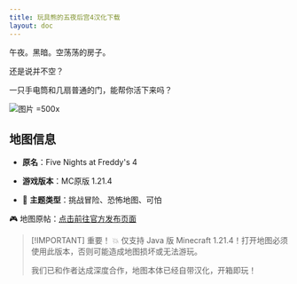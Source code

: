 ```yaml
---
title: 玩具熊的五夜后宫4汉化下载
layout: doc
---
```


午夜。黑暗。空荡荡的房子。

还是说并不空？

一只手电筒和几扇普通的门，能帮你活下来吗？

![图片 =500x](/imgs/maps/fnaf-4-miramappa.webp)

## 地图信息

- **原名**：Five Nights at Freddy's 4
- **游戏版本**：MC原版 1.21.4

- 🧠 **主题类型**：挑战冒险、恐怖地图、可怕

🎮 地图原帖：[点击前往官方发布页面](https://www.planetminecraft.com/project/fnaf-4-miramappa/)

> [!IMPORTANT] 重要！
> 💥 仅支持 Java 版 Minecraft 1.21.4！打开地图必须使用此版本，否则可能造成地图损坏或无法游玩。
>
> 我们已和作者达成深度合作，地图本体已经自带汉化，开箱即玩！

<DownloadLinks :methods="[
  { id: 'mediafire', text: '下载地图', icon: '/imgs/svg/mediafire.svg', link: '/doing' },
  { id: 'bilibili', text: '预告片', icon: '/imgs/svg/bilibili.svg', link: 'https://www.bilibili.com/video/BV17qGVzUEUg' },
  { id: 'planetminecraft', text: '地图原帖', icon: '/imgs/svg/planetminecraft.svg', link: 'https://www.planetminecraft.com/project/fnaf-4-miramappa/' }
]" />

<DocSupport />
